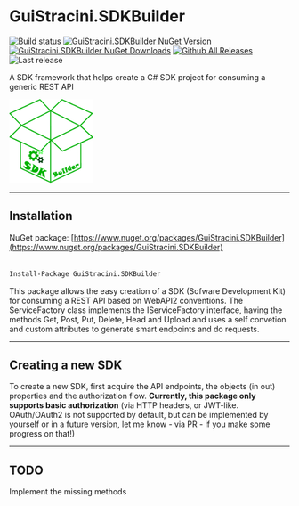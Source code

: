 # GuiStracini.SDKBuilder

[![Build status](https://ci.appveyor.com/api/projects/status/21n1ykfup5qpx6gy?svg=true)](https://ci.appveyor.com/project/guibranco/guistracini-sdkbuilder)
[![GuiStracini.SDKBuilder NuGet Version](https://img.shields.io/nuget/v/GuiStracini.SDKBuilder.svg)](https://www.nuget.org/packages/GuiStracini.SDKBuilder/)
[![GuiStracini.SDKBuilder NuGet Downloads](https://img.shields.io/nuget/dt/GuiStracini.SDKBuilder.svg)](https://www.nuget.org/packages/GuiStracini.SDKBuilder/)
[![Github All Releases](https://img.shields.io/github/downloads/guibranco/GuiStracini.SDKBuilder/total.svg?style=flat)](https://github.com/guibranco/GuiStracini.SDKBuilder)
![Last release](https://img.shields.io/github/release-date/guibranco/guistracini.sdkbuilder.svg?style=flat)

A SDK framework that helps create a C# SDK project for consuming a generic REST API

<img src="https://raw.githubusercontent.com/guibranco/GuiStracini.SDKBuilder/master/logo.png" alt="GuiStracini.SDKBuilder" width="150" height="150">

---

## Installation

NuGet package: [https://www.nuget.org/packages/GuiStracini.SDKBuilder](https://www.nuget.org/packages/GuiStracini.SDKBuilder)

```ps

Install-Package GuiStracini.SDKBuilder

```

This package allows the easy creation of a SDK (Sofware Development Kit) for consuming a REST API based on WebAPI2 conventions.
The ServiceFactory class implements the IServiceFactory interface, having the methods Get, Post, Put, Delete, Head and Upload and uses a self convetion and custom attributes to generate smart endpoints and do requests.

---

## Creating a new SDK

To create a new SDK, first acquire the API endpoints, the objects (in out) properties and the authorization flow.
**Currently, this package only supports basic authorization** (via HTTP headers, or JWT-like. OAuth/OAuth2 is not supported by default, but can be implemented by yourself or in a future version, let me know - via PR - if you make some progress on that!)

---

## TODO

Implement the missing methods
